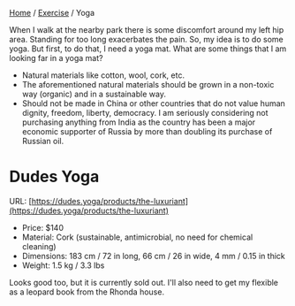 [Home](../index.md) / [Exercise](index.md) / Yoga

When I walk at the nearby park there is some discomfort around my left hip area. Standing for too long exacerbates the pain. So, my idea is to do some yoga. But first, to do that, I need a yoga mat. What are some things that I am looking far in a yoga mat?

* Natural materials like cotton, wool, cork, etc.
* The aforementioned natural materials should be grown in a non-toxic way (organic) and in a sustainable way.
* Should not be made in China or other countries that do not value human dignity, freedom, liberty, democracy. I am seriously considering not purchasing anything from India as the country has been a major economic supporter of Russia by more than doubling its purchase of Russian oil.

# Dudes Yoga

URL: [https://dudes.yoga/products/the-luxuriant](https://dudes.yoga/products/the-luxuriant)

* Price: $140
* Material: Cork (sustainable, antimicrobial, no need for chemical cleaning)
* Dimensions: 183 cm / 72 in long, 66 cm / 26 in wide, 4 mm / 0.15 in thick
* Weight: 1.5 kg / 3.3 lbs

Looks good too, but it is currently sold out. I'll also need to get my flexible as a leopard book from the Rhonda house.